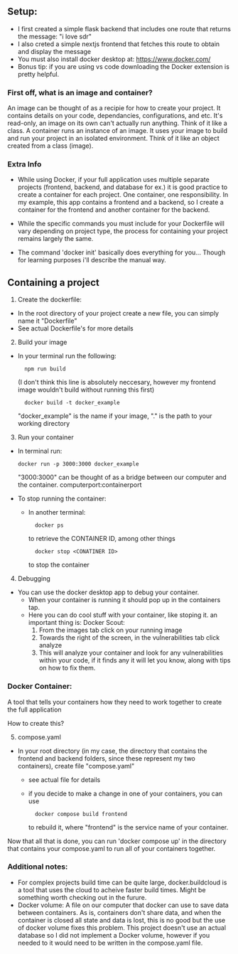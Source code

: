 ## Setup:
- I first created a simple flask backend that includes one route that returns the message: "i love sdr"
- I also creted a simple nextjs frontend that fetches this route to obtain and display the message
- You must also install docker desktop at: https://www.docker.com/
- Bonus tip: if you are using vs code downloading the Docker extension is pretty helpful. 

### First off, what is an image and container?
An image can be thought of as a recipie for how to create your project. It contains details on your code, dependancies, 
configurations, and etc. It's read-only, an image on its own can't actually run anything. Think of it like a class.
A container runs an instance of an image. It uses your image to build and run your project in an isolated environment. 
Think of it like an object created from a class (image).

### Extra Info
- While using Docker, if your full application uses multiple separate projects (frontend, backend, and database for ex.) it is  good practice to create a container for each project. One container, one responsibility. In my example, 
this app contains a frontend and a backend, so I create a container for the frontend and another container for the backend. 

- While the specific commands you must include for your Dockerfile will vary depending on project type, the process for  containing your project remains largely the same.

- The command 'docker init' basically does everything for you...
Though for learning purposes i'll describe the manual way. 

## Containing a project
1. Create the dockerfile:
 - In the root directory of your project create a new file, you can simply name it "Dockerfile"
 - See actual Dockerfile's for more details
2. Build your image
- In your terminal run the following:

		npm run build 
	    
	(I don't think this line is absolutely neccesary, 
        however my frontend image wouldn't build without running this first)
        
	    docker build -t docker_example  
       
     "docker_example" is the name if your image, "." is the path to your working directory
3. Run your container
  - In terminal run: 
					       
		docker run -p 3000:3000 docker_example
       "3000:3000" can be thought of as a bridge between our computer and the container. computerport:containerport
  
- To stop running the container:
	- In another terminal:
	        
	        docker ps 
           
        to retrieve the CONTAINER ID, among other things
		 
			docker stop <CONATINER ID> 

		to stop the container
4. Debugging
- You can use the docker desktop app to debug your container.
    - When your container is running it should pop up in the containers tap.
    - Here you can do cool stuff with your container, like stoping it. an important thing is:
    Docker Scout:
        1. From the images tab click on your running image
        2. Towards the right of the screen, in the vulnerabilities tab click analyze
        3. This will analyze your container and look for any vulnerabilities within your code,
        if it finds any it will let you know, along with tips on how to fix them. 

### Docker Container: 
A tool that tells your containers how they need to work together to create the full application

How to create this?

5. compose.yaml
- In your root directory (in my case, the directory that contains the frontend and backend folders,
    since these represent my two containers), create file "compose.yaml"
    - see actual file for details
    - if you decide to make a change in one of your containers, you can use 


			docker compose build frontend

		 to rebuild it, where "frontend" is the service name of your container.

Now that all that is done, you can run 'docker compose up' in the directory that contains your compose.yaml to 
run all of your containers together. 

### Additional notes:
- For complex projects build time can be quite large, docker.buildcloud is a tool that
uses the cloud to acheive faster build times. Might be something worth checking out in the furure. 
- Docker volume: 
A file on our computer that docker can use to save data between containers. As is, containers don't share data, and when the container is closed all state and data is lost, this is no good but the use of docker volume fixes this problem. This project doesn't use an actual database so I did not implement a Docker volume, however if you needed to it would need to be written in the compose.yaml file. 



